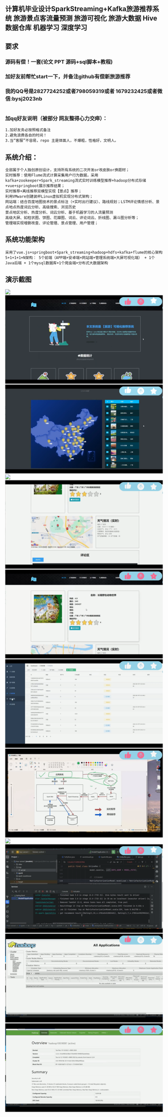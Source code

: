 ## 计算机毕业设计SparkStreaming+Kafka旅游推荐系统 旅游景点客流量预测 旅游可视化 旅游大数据 Hive数据仓库 机器学习 深度学习

## 要求
### 源码有偿！一套(论文 PPT 源码+sql脚本+教程)

### 
### 加好友前帮忙start一下，并备注github有偿新旅游推荐
### 我的QQ号是2827724252或者798059319或者 1679232425或者微信:bysj2023nb

# 

### 加qq好友说明（被部分 网友整得心力交瘁）：
    1.加好友务必按照格式备注
    2.避免浪费各自的时间！
    3.当“客服”不容易，repo 主是体面人，不爆粗，性格好，文明人。
## 系统介绍：
```
全部属于个人独创原创设计，支持所有系统的二次开发or改皮肤or换题材；
实时推荐：使用Flume流式计算采集用户行为数据，采用kafka+zookeeper+Spark_streaming流式实时训练模型推荐+hadoop分布式存储+vue+springboot展示推荐结果；
实时推荐+离线推荐双模型实现【景点】推荐；
利用VMware创建装杯Linux虚拟机实现分布式架构；
网站端：结合百度地图技术的景点标注（+实时出行建议）、路线规划；LSTM评论情感分析、景点地点热度词云分析、高级搜索、浏览历史
景点地区分析、热度分析、词云分析、基于机器学习的人流量预测
高级大屏、如柱状图、饼图、花瓣图、词云、评论词云、折线图、漏斗图分析等；
管理端实现增删改查、评论管理、景点管理、用户管理；
```



## 系统功能架构
```
采用了vue.js+springboot+Spark_streaming+hadoop+hdfs+kafka+flume的核心架构
5+1+1+1+N架构： 5个前端（APP端+安卓端+网站端+管理系统端+大屏可视化端） + 1个Java后端 + 1个mysql数据库+1个爬虫端+分布式大数据架构
```


## 
## 演示截图
![](1.png)
![](2.png)
![](3.png)
![](4.png)
![](5.png)
![](6.png)
![](7.png)
![](8.png)
![](9.png)
![](10.png)
![](11.png)
![](12.png)



